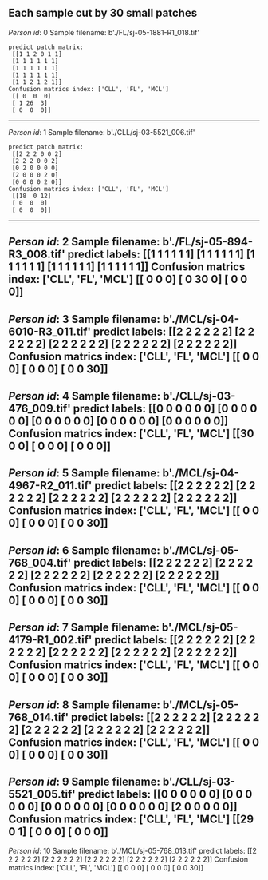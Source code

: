## Each sample cut by 30 small patches

*Person id*: 0  Sample filename: b'./FL/sj-05-1881-R1_018.tif'
```
predict patch matrix:
 [[1 1 2 0 1 1]
 [1 1 1 1 1 1]
 [1 1 1 1 1 1]
 [1 1 1 1 1 1]
 [1 1 2 1 2 1]]
Confusion matrics index: ['CLL', 'FL', 'MCL'] 
 [[ 0  0  0]
 [ 1 26  3]
 [ 0  0  0]]
 ```
--------------------------------------------------
*Person id*: 1  Sample filename: b'./CLL/sj-03-5521_006.tif'
```
predict patch matrix:
 [[2 2 2 0 0 2]
 [2 2 2 0 0 2]
 [0 2 0 0 0 0]
 [2 0 0 0 2 0]
 [0 0 0 0 2 0]]
Confusion matrics index: ['CLL', 'FL', 'MCL'] 
 [[18  0 12]
 [ 0  0  0]
 [ 0  0  0]]
 ```
 --------------------------------------------------
*Person id*: 2  Sample filename: b'./FL/sj-05-894-R3_008.tif'
predict labels:
 [[1 1 1 1 1 1]
 [1 1 1 1 1 1]
 [1 1 1 1 1 1]
 [1 1 1 1 1 1]
 [1 1 1 1 1 1]]
Confusion matrics index: ['CLL', 'FL', 'MCL'] 
 [[ 0  0  0]
 [ 0 30  0]
 [ 0  0  0]]
--------------------------------------------------
*Person id*: 3  Sample filename: b'./MCL/sj-04-6010-R3_011.tif'
predict labels:
 [[2 2 2 2 2 2]
 [2 2 2 2 2 2]
 [2 2 2 2 2 2]
 [2 2 2 2 2 2]
 [2 2 2 2 2 2]]
Confusion matrics index: ['CLL', 'FL', 'MCL'] 
 [[ 0  0  0]
 [ 0  0  0]
 [ 0  0 30]]
--------------------------------------------------
*Person id*: 4  Sample filename: b'./CLL/sj-03-476_009.tif'
predict labels:
 [[0 0 0 0 0 0]
 [0 0 0 0 0 0]
 [0 0 0 0 0 0]
 [0 0 0 0 0 0]
 [0 0 0 0 0 0]]
Confusion matrics index: ['CLL', 'FL', 'MCL'] 
 [[30  0  0]
 [ 0  0  0]
 [ 0  0  0]]
--------------------------------------------------
*Person id*: 5  Sample filename: b'./MCL/sj-04-4967-R2_011.tif'
predict labels:
 [[2 2 2 2 2 2]
 [2 2 2 2 2 2]
 [2 2 2 2 2 2]
 [2 2 2 2 2 2]
 [2 2 2 2 2 2]]
Confusion matrics index: ['CLL', 'FL', 'MCL'] 
 [[ 0  0  0]
 [ 0  0  0]
 [ 0  0 30]]
 --------------------------------------------------
*Person id*: 6  Sample filename: b'./MCL/sj-05-768_004.tif'
predict labels:
 [[2 2 2 2 2 2]
 [2 2 2 2 2 2]
 [2 2 2 2 2 2]
 [2 2 2 2 2 2]
 [2 2 2 2 2 2]]
Confusion matrics index: ['CLL', 'FL', 'MCL'] 
 [[ 0  0  0]
 [ 0  0  0]
 [ 0  0 30]]
--------------------------------------------------
*Person id*: 7  Sample filename: b'./MCL/sj-05-4179-R1_002.tif'
predict labels:
 [[2 2 2 2 2 2]
 [2 2 2 2 2 2]
 [2 2 2 2 2 2]
 [2 2 2 2 2 2]
 [2 2 2 2 2 2]]
Confusion matrics index: ['CLL', 'FL', 'MCL'] 
 [[ 0  0  0]
 [ 0  0  0]
 [ 0  0 30]]
--------------------------------------------------
*Person id*: 8  Sample filename: b'./MCL/sj-05-768_014.tif'
predict labels:
 [[2 2 2 2 2 2]
 [2 2 2 2 2 2]
 [2 2 2 2 2 2]
 [2 2 2 2 2 2]
 [2 2 2 2 2 2]]
Confusion matrics index: ['CLL', 'FL', 'MCL'] 
 [[ 0  0  0]
 [ 0  0  0]
 [ 0  0 30]]
 --------------------------------------------------
*Person id*: 9  Sample filename: b'./CLL/sj-03-5521_005.tif'
predict labels:
 [[0 0 0 0 0 0]
 [0 0 0 0 0 0]
 [0 0 0 0 0 0]
 [0 0 0 0 0 0]
 [2 0 0 0 0 0]]
Confusion matrics index: ['CLL', 'FL', 'MCL'] 
 [[29  0  1]
 [ 0  0  0]
 [ 0  0  0]]
--------------------------------------------------
*Person id*: 10  Sample filename: b'./MCL/sj-05-768_013.tif'
predict labels:
 [[2 2 2 2 2 2]
 [2 2 2 2 2 2]
 [2 2 2 2 2 2]
 [2 2 2 2 2 2]
 [2 2 2 2 2 2]]
Confusion matrics index: ['CLL', 'FL', 'MCL'] 
 [[ 0  0  0]
 [ 0  0  0]
 [ 0  0 30]]
